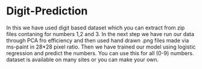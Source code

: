 # Digit-Prediction
In this we have used digit based dataset which you can extract from zip files contaning for numbers 1,2 and 3.
In the next step we have run our data through PCA fro efficiency and then used hand drawn .png files made via ms-paint in 28*28 pixel ratio.
Then we have trained our model using logistic regression and predict the numbers.
You can use this for all (0-9) numbers. dataset is available on many sites or you can make your own.
